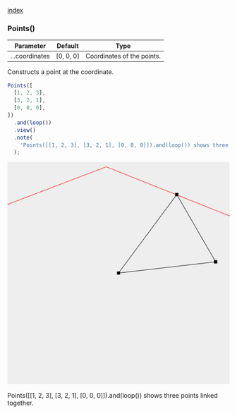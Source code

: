 [index](../../nb/api/index.md)
### Points()
Parameter|Default|Type
---|---|---
...coordinates|[0, 0, 0]|Coordinates of the points.

Constructs a point at the coordinate.

```JavaScript
Points([
  [1, 2, 3],
  [3, 2, 1],
  [0, 0, 0],
])
  .and(loop())
  .view()
  .note(
    'Points([[1, 2, 3], [3, 2, 1], [0, 0, 0]]).and(loop()) shows three points linked together.'
  );
```

![Image](Points.md.$2.png)

Points([[1, 2, 3], [3, 2, 1], [0, 0, 0]]).and(loop()) shows three points linked together.
